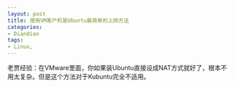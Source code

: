 ```yaml
---
layout: post
title: 使用VM客户机是Ubuntu最简单的上网方法
categories:
- Diandian
tags:
- Linux, 
---
```

老贾经验：在VMware里面，你如果装Ubuntu直接设成NAT方式就好了，根本不用太复杂。但是这个方法对于Kubuntu完全不适用。